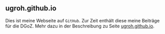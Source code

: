 ## ugroh.github.io

Dies ist meine Webseite auf `GitHub`. Zur Zeit enthält diese meine Beiträge für die DGoZ. Mehr dazu in der Beschreibung zu Seite [ugroh.github.io](ugroh.github.io).
